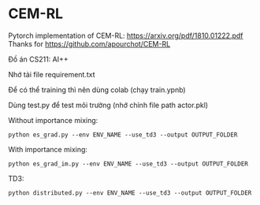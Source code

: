 # CEM-RL
Pytorch implementation of CEM-RL: https://arxiv.org/pdf/1810.01222.pdf
Thanks for https://github.com/apourchot/CEM-RL

Đồ án CS211: AI++

Nhớ tải file requirement.txt 

Để có thể training thì nên dùng colab (chạy train.ypnb)

Dùng test.py để test môi trường (nhớ chỉnh file path actor.pkl)


Without importance mixing:
```console
python es_grad.py --env ENV_NAME --use_td3 --output OUTPUT_FOLDER
```

With importance mixing:
```console
python es_grad_im.py --env ENV_NAME --use_td3 --output OUTPUT_FOLDER
```

TD3:
```console
python distributed.py --env ENV_NAME --use_td3 --output OUTPUT_FOLDER
```
